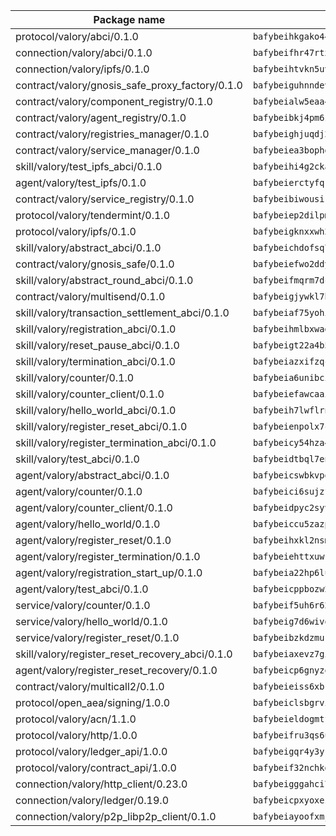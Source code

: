 | Package name                                                  | Package hash                                                  |
| ------------------------------------------------------------- | ------------------------------------------------------------- |
| protocol/valory/abci/0.1.0                                    | `bafybeihkgako44fzgurcv4hgbems4ptdtosae4lopnnr75eczb6kx3x2lm` |
| connection/valory/abci/0.1.0                                  | `bafybeifhr47rtx6hmps77ofrqagdtkzzl5wxks2slqjv2hdcfbkb6pp2oy` |
| connection/valory/ipfs/0.1.0                                  | `bafybeihtvkn5uv3ibumme7zzmrxx7iehc6lnjhil726h2jidpdzzjnd5ay` |
| contract/valory/gnosis_safe_proxy_factory/0.1.0               | `bafybeiguhnndevhp7iui65fhcezkunygdw2cwsofl4rcfzr2u2n6ql366q` |
| contract/valory/component_registry/0.1.0                      | `bafybeialw5eaa4v54s7i3sjsuy6d5k624quhxhziqntwq5hnz4g646sb7m` |
| contract/valory/agent_registry/0.1.0                          | `bafybeibkj4pm6ziqh2fl3xfsjiou4ibnxlipmvmqhgvc7xwpnaddbtxzli` |
| contract/valory/registries_manager/0.1.0                      | `bafybeighjuqdj2oq6tqckf7j3mqtighe7lpaahh7qt3sqxtbtjlur4tmj4` |
| contract/valory/service_manager/0.1.0                         | `bafybeiea3bophgb6ikqvpd7lzyluthlhoazbbrknvfncu4j7wbubfsrjeu` |
| skill/valory/test_ipfs_abci/0.1.0                             | `bafybeihi4g2ckat44daag3dhzynctpoxv5hkpaptmy7ypvntaxb3mlt6ge` |
| agent/valory/test_ipfs/0.1.0                                  | `bafybeierctyfqkna5zg3zd5dvf7geyt4riqqonhvfpz6qo63lttcxiphhy` |
| contract/valory/service_registry/0.1.0                        | `bafybeibiwousikhaafhuyfbflz6s3f6vi4eqomqpnecfyqzvrpygwagd6q` |
| protocol/valory/tendermint/0.1.0                              | `bafybeiep2dilpmu3je4z2kq7yc7l6n7ax5knwfax2ufvmnflt3uj2wrbju` |
| protocol/valory/ipfs/0.1.0                                    | `bafybeigknxxwh2xts7ijbacils4a4cgq7jhcdvwahshbw22zw5hnncsfla` |
| skill/valory/abstract_abci/0.1.0                              | `bafybeichdofsq73redlrs2xssja52iihjfgx433oj2grzwkfnumlfy2coy` |
| contract/valory/gnosis_safe/0.1.0                             | `bafybeiefwo2ddyhjxcpy2rlchcubv6bj35e5x4kstxwfyvyvdvcpvcoe5q` |
| skill/valory/abstract_round_abci/0.1.0                        | `bafybeifmqrm7dcfltjyisljktcslx2wpdtpm57rhvb7rerklpt3sfjz4pe` |
| contract/valory/multisend/0.1.0                               | `bafybeigjywkl7hydjsrkogob3xebj2ifhqwmfhhxoeyrndzhhxi5u6amey` |
| skill/valory/transaction_settlement_abci/0.1.0                | `bafybeiaf75yohiozniyr3ylqveqsyuywv3okvcmgzf3k7bpfolbsnedatq` |
| skill/valory/registration_abci/0.1.0                          | `bafybeihmlbxwad4vblljtfwwwvutbrbfpebcix3zcqjys4q2g6bztrc6de` |
| skill/valory/reset_pause_abci/0.1.0                           | `bafybeigt22a4b5knp5zzj4bj7qricrsndh36gnguylibx665ahojcg5nsq` |
| skill/valory/termination_abci/0.1.0                           | `bafybeiazxifzqcjmwbca57iacrr5fydqqjtk6tf7a2aklgqc35qb4qm4gi` |
| skill/valory/counter/0.1.0                                    | `bafybeia6unibcidxo5m3vsgxm5ble5o5e426am3gadd7usgfntjli4dgcm` |
| skill/valory/counter_client/0.1.0                             | `bafybeiefawcaaiy4matry7m53k36kqy4uadtmtpuulatnt5afkezx6napa` |
| skill/valory/hello_world_abci/0.1.0                           | `bafybeih7lwflrnlzggfumdrve4vhgwj7aqhkqhciz3sxsilivw5fn5uzta` |
| skill/valory/register_reset_abci/0.1.0                        | `bafybeienpolx7ccclje6x5ntujaljhvwerfbbmzlihsoci5vdkprwxpe3u` |
| skill/valory/register_termination_abci/0.1.0                  | `bafybeicy54hza4j23h7wqv63dj6r7hwiibbzsel2e2ol3sto7foyn5krii` |
| skill/valory/test_abci/0.1.0                                  | `bafybeidtbql7enogmpcfkrms6xwkmp6l3dt5dn7mcdpxr3fwaygv3m5m5q` |
| agent/valory/abstract_abci/0.1.0                              | `bafybeicswbkvpoow3uugu4znqkfrtier4rienu5e7feuvj7vokkll3cc5m` |
| agent/valory/counter/0.1.0                                    | `bafybeici6sujzfuk6sictgnlfq6up4vlwv6tujfd4gsuvwqouuogjk4s5y` |
| agent/valory/counter_client/0.1.0                             | `bafybeidpyc2syvuv3px52gmeaismyhcn4xskbzts22frwlxrwioj53vh6i` |
| agent/valory/hello_world/0.1.0                                | `bafybeiccu5zazpjtfvpjj23w6mutm5wokoh3od4yaiy3tdh5e4jwqrwgba` |
| agent/valory/register_reset/0.1.0                             | `bafybeihxkl2nsmn4pbxm4tgdoq655f5o3aqbuhgxe75jmmafeqy3qq2soq` |
| agent/valory/register_termination/0.1.0                       | `bafybeiehttxuwkcfgg76iznfxkoqqotapruaiiwpzxv36bhwxzpqjbv5m4` |
| agent/valory/registration_start_up/0.1.0                      | `bafybeia22hp6luyc6ujb4tnh44dv5u4oh2drclez7dxacri2z236lazj4e` |
| agent/valory/test_abci/0.1.0                                  | `bafybeicppbozw2sxponwrvmlldxtddlihed6wpq5v7eym2tdyx5exg4nfe` |
| service/valory/counter/0.1.0                                  | `bafybeif5uh6r623fforwot5hb6pmlfgfv5xjm4wre5yrplashzef7kpebu` |
| service/valory/hello_world/0.1.0                              | `bafybeig7d6wivqid6j4qelnzq7pgyr6hhuasc6p5ytx56urmvekkusx3xy` |
| service/valory/register_reset/0.1.0                           | `bafybeibzkdzmukrzy3ppqjxok5equr6opc3fmitoew6lfmefwms6ny7qm4` |
| skill/valory/register_reset_recovery_abci/0.1.0               | `bafybeiaxevz7gioyzjboclynyubccho76zx3w7agg4sy7bjjpmh5xpm4qu` |
| agent/valory/register_reset_recovery/0.1.0                    | `bafybeicp6gnyzojm2pedbfnnoffi5yk7rrztpymtvz5zlxvjgr4hfzg26a` |
| contract/valory/multicall2/0.1.0                              | `bafybeieiss6xbk74c2wi6zxxjbhfc5nspe3nftm7o2vm3afqxttnk2cvty` |
| protocol/open_aea/signing/1.0.0                               | `bafybeiclsbgrviyxbmi2vex5ze3dhr7ywohrqedebx26jozayxvroqtegq` |
| protocol/valory/acn/1.1.0                                     | `bafybeieldogmtf3m4jdsvt4vvyay3jh54rjn3deasymfw43vz3o42vigmq` |
| protocol/valory/http/1.0.0                                    | `bafybeifru3qs6udfzprax7jxktbsuzn7immfvi3scgfspifq3zdxwkgvnm` |
| protocol/valory/ledger_api/1.0.0                              | `bafybeigqr4y3ykz3iulrcoqmji7hy3dxaoy7zmyyzff4ivpbubcpwdknai` |
| protocol/valory/contract_api/1.0.0                            | `bafybeif32nchkgn6yet7e5gt4auhf7lsahxnj4t36kxbw55p3gi7qpeuxq` |
| connection/valory/http_client/0.23.0                          | `bafybeigggahci7hq6tr3tyueatgkvgn73y4b3av2vk7vtr7jkeuwsqcteq` |
| connection/valory/ledger/0.19.0                               | `bafybeicpxyoxez7lperltamvikxu6vzk2lhqakbivce4nzywyzoqbxoogm` |
| connection/valory/p2p_libp2p_client/0.1.0                     | `bafybeiayoofxmj6z3pasn2akqj3udgq2ta2ar6mv6zoehstul2btvv3gqa` |
